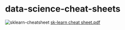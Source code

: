 # data-science-cheat-sheets

![sklearn-cheatsheet](https://user-images.githubusercontent.com/22532374/78861924-a75f1500-79fb-11ea-8c29-baba6ae5d2d2.jpg)
[sk-learn cheat sheet.pdf](https://github.com/juberrahman/data-science-cheat-sheets/files/4454233/sk-learn.cheat.sheet.pdf)
